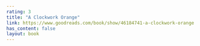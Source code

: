 ```yaml
---
rating: 3
title: "A Clockwork Orange"
link: https://www.goodreads.com/book/show/46184741-a-clockwork-orange
has_content: false
layout: book
---
```

